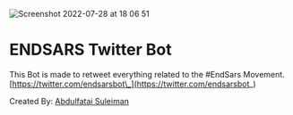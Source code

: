 ![Screenshot 2022-07-28 at 18 06 51](https://user-images.githubusercontent.com/46509072/181525557-6872d18a-e2af-4465-b420-897191e2c5aa.png)

# ENDSARS Twitter Bot

This Bot is made to retweet everything  related to the #EndSars Movement. [https://twitter.com/endsarsbot\_](https://twitter.com/endsarsbot_)

Created By: [Abdulfatai Suleiman](https://twitter.com/iamnotstatic)
